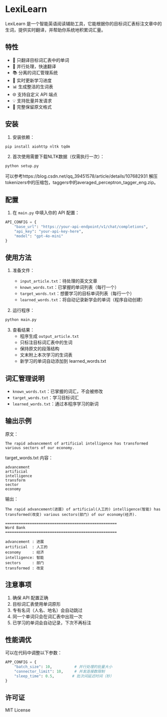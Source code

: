 # LexiLearn

LexiLearn 是一个智能英语阅读辅助工具，它能根据你的目标词汇表标注文章中的生词，提供实时翻译，并帮助你系统地积累词汇量。

## 特性

- 🎯 只翻译目标词汇表中的单词
- 🚀 并行处理，快速翻译
- 📚 分离的词汇管理系统
- 🔄 实时更新学习进度
- 📊 生成整洁的生词表
- 🌐 支持自定义 API 端点
- 💡 支持批量并发请求
- 📄 完整保留原文格式

## 安装

1. 安装依赖：
```bash
pip install aiohttp nltk tqdm
```

2. 首次使用需要下载NLTK数据（仅需执行一次）：
```bash
python setup.py
```
可以参考https://blog.csdn.net/qq_39451578/article/details/107682931
解压tokenizers中的压缩包，taggers中的averaged_perceptron_tagger_eng.zip。

## 配置

1. 在 `main.py` 中填入你的 API 配置：
```python
API_CONFIG = {
    "base_url": "https://your-api-endpoint/v1/chat/completions",
    "api_key": "your-api-key-here",
    "model": "gpt-4o-mini"
}
```

## 使用方法

1. 准备文件：
   - `input_article.txt`：待处理的英文文章
   - `known_words.txt`：已掌握的单词列表（每行一个）
   - `target_words.txt`：想要学习的目标单词列表（每行一个）
   - `learned_words.txt`：将自动记录新学会的单词（程序自动创建）

2. 运行程序：
```bash
python main.py
```

3. 查看结果：
   - 程序生成 `output_article.txt`
   - 只标注目标词汇表中的生词
   - 保持原文的段落结构
   - 文末附上本次学习的生词表
   - 新学习的单词自动添加到 learned_words.txt

## 词汇管理说明

- `known_words.txt`：已掌握的词汇，不会被修改
- `target_words.txt`：学习目标词汇
- `learned_words.txt`：通过本程序学习的新词

## 输出示例

原文：
```text
The rapid advancement of artificial intelligence has transformed various sectors of our economy.
```

target_words.txt 内容：
```text
advancement
artificial
intelligence
transform
sector
economy
```

输出：
```text
The rapid advancement(进展) of artificial(人工的) intelligence(智能) has transformed(改变) various sectors(部门) of our economy(经济).

==================================================
Word Bank
==================================================

advancement : 进展
artificial  : 人工的
economy     : 经济
intelligence: 智能
sectors     : 部门
transformed : 改变
```

## 注意事项

1. 确保 API 配置正确
2. 目标词汇表使用单词原形
3. 专有名词（人名、地名）会自动跳过
4. 同一个单词只会在词汇表中出现一次
5. 已学习的单词会自动记录，下次不再标注

## 性能调优

可以在代码中调整以下参数：
```python
APP_CONFIG = {
    "batch_size": 10,          # 并行处理的批量大小
    "connector_limit": 10,     # 并发连接数限制
    "sleep_time": 0.5,        # 批次间延迟时间（秒）
}
```

## 许可证

MIT License
